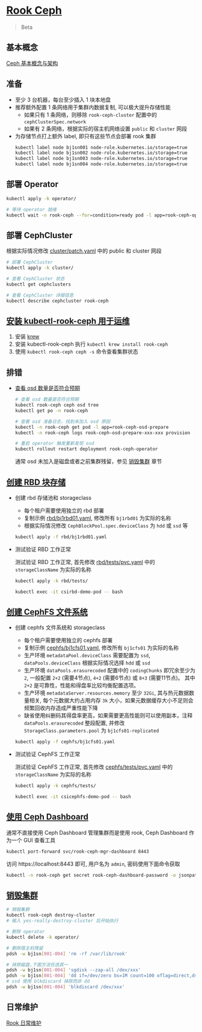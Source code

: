 # [Rook Ceph](https://rook.io/)

> Beta

## 基本概念

[Ceph 基本概念与架构](https://www.redbooks.ibm.com/abstracts/redp5721.html)

## 准备

- 至少 3 台机器，每台至少插入 1 块本地盘
- 推荐额外配置 1 条网络用于集群内数据复制, 可以极大提升存储性能
  - 如果只有 1 条网络，则移除 `rook-ceph-cluster` 配置中的 `cephClusterSpec.network`
  - 如果有 2 条网络，根据实际的宿主机网络设置 `public` 和 `cluster` 网段
- 为存储节点打上额外 label, 即只有这些节点会部署 rook 集群
  ```sh
  kubectl label node bj1sn001 node-role.kubernetes.io/storage=true
  kubectl label node bj1sn002 node-role.kubernetes.io/storage=true
  kubectl label node bj1sn003 node-role.kubernetes.io/storage=true
  kubectl label node bj1sn004 node-role.kubernetes.io/storage=true
  ```

## 部署 Operator

  ```sh
  kubectl apply -k operator/

  # 等待 operator 就绪
  kubectl wait -n rook-ceph --for=condition=ready pod -l app=rook-ceph-operator
  ```

## 部署 CephCluster

  根据实际情况修改 [cluster/patch.yaml](./cluster/patch.yaml) 中的 public 和 cluster 网段

  ```sh
  # 部署 CephCluster
  kubectl apply -k cluster/

  # 查看 CephCluster 状态
  kubectl get cephclusters

  # 查看 CephCluster 详细信息
  kubectl describe cephcluster rook-ceph
  ```

## [安装 kubectl-rook-ceph 用于运维](https://github.com/rook/kubectl-rook-ceph)

1. 安装 [krew](https://krew.sigs.k8s.io/docs/user-guide/setup/install/)
2. 安装 kubectl-rook-ceph 执行 `kubectl krew install rook-ceph`
3. 使用 `kubectl rook-ceph ceph -s` 命令查看集群状态

## 排错

* [查看 osd 数量是否符合预期](https://rook.io/docs/rook/latest-release/Troubleshooting/ceph-common-issues/?h=osd+prepare#solution_4)

  ```sh
  # 查看 osd 数量是否符合预期
  kubectl rook-ceph ceph osd tree
  kubectl get po -n rook-ceph

  # 查看 osd 准备日志，找到未加入 osd 原因
  kubectl -n rook-ceph get pod -l app=rook-ceph-osd-prepare
  kubectl -n rook-ceph logs rook-ceph-osd-prepare-xxx-xxx provision

  # 重启 operator 触发重新发现 osd
  kubectl rollout restart deployment rook-ceph-operator
  ```

  通常 osd 未加入是磁盘或者之前集群残留，参见 [销毁集群](#销毁集群) 章节

## [创建 RBD 块存储](https://rook.io/docs/rook/latest-release/CRDs/Block-Storage/ceph-block-pool-crd/)

* 创建 rbd 存储池和 storageclass

  * 每个租户需要使用独立的 rbd 部署
  * 复制示例 [rbd/bj1rbd01.yaml](./rbd/bj1rbd01.yaml), 修改所有 `bj1rbd01` 为实际的名称
  * 根据实际情况修改 `CephBlockPool.spec.deviceClass` 为 `hdd` 或 `ssd` 等

  ```bash
  kubectl apply -f rbd/bj1rbd01.yaml
  ```

* 测试验证 RBD 工作正常

  测试验证 RBD 工作正常, 首先修改 [rbd/tests/pvc.yaml](./rbd/tests/pvc.yaml) 中的 `storageClassName` 为实际的名称

  ```bash
  kubectl apply -k rbd/tests/

  kubectl exec -it csirbd-demo-pod -- bash
  ```

## [创建 CephFS 文件系统](https://rook.io/docs/rook/latest-release/CRDs/Shared-Filesystem/ceph-filesystem-crd/)

* 创建 cephfs 文件系统和 storageclass

  * 每个租户需要使用独立的 cephfs 部署
  * 复制示例 [cephfs/bj1cfs01.yaml](./cephfs/bj1cfs01.yaml), 修改所有 `bj1cfs01` 为实际的名称
  * 生产环境 `metadataPool.deviceClass` 需要配置为 `ssd`, `dataPools.deviceClass` 根据实际情况选择 `hdd` 或 `ssd`
  * 生产环境 `dataPools.erasurecoded` 配置中的 `codingChunks` 即冗余至少为 `2`, 一般配置 `2+2` (需要4节点), `4+2` (需要6节点) 或 `8+3` (需要11节点)。 其中 `2+2` 是可靠性，性能和得盘率比较均衡配置选项。
  * 生产环境 `metadataServer.resources.memory` 至少 `32Gi`, 其与热元数据数量相关, 每个元数据大约占用内存 `3k` 大小，如果元数据缓存大小不足则会频繁回收内存造成严重性能下降
  * 缺省使用纠删码其得盘率更高，如果需要更高性能则可以使用副本，注释 `dataPools.erasurecoded` 整段配置, 并修改 `StorageClass.parameters.pool` 为 `bj1cfs01-replicated`

  ```bash
  kubectl apply -f cephfs/bj1cfs01.yaml
  ```

* 测试验证 CephFS 工作正常

  测试验证 CephFS 工作正常, 首先修改 [cephfs/tests/pvc.yaml](./cephfs/tests/pvc.yaml) 中的 `storageClassName` 为实际的名称

  ```bash
  kubectl apply -k cephfs/tests/

  kubectl exec -it csicephfs-demo-pod -- bash
  ```

## [使用 Ceph Dashboard](https://rook.io/docs/rook/latest-release/Storage-Configuration/Monitoring/ceph-dashboard/)

通常不直接使用 Ceph Dashboard 管理集群而是使用 rook, Ceph Dashboard 作为一个 GUI 查看工具

```bash
kubectl port-forward svc/rook-ceph-mgr-dashboard 8443
```

访问 https://localhost:8443 即可, 用户名为 `admin`, 密码使用下面命令获取

```bash
kubectl -n rook-ceph get secret rook-ceph-dashboard-password -o jsonpath="{['data']['password']}" | base64 --decode && echo
```

## [销毁集群](https://rook.io/docs/rook/latest-release/Getting-Started/ceph-teardown/)

```bash
# 销毁集群
kubectl rook-ceph destroy-cluster
# 输入 yes-really-destroy-cluster 后开始执行

# 删除 operator
kubectl delete -k operator/

# 删除宿主机残留
pdsh -w bj1sn[001-004] 'rm -rf /var/lib/rook'

# 抹除磁盘,下面方法任选其一
pdsh -w bj1sn[001-004] 'sgdisk --zap-all /dev/xxx'
pdsh -w bj1sn[001-004] 'dd if=/dev/zero bs=1M count=100 oflag=direct,dsync of=/dev/xxx'
# ssd 使用 blkdiscard 抹除而非 dd
pdsh -w bj1sn[001-004] 'blkdiscard /dev/xxx'
```

## 日常维护

[Rook 日常维护](./day-2.md)